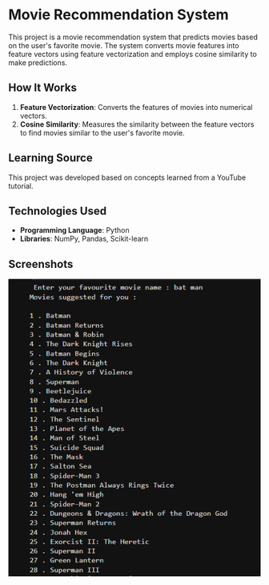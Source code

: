# Movie Recommendation System

This project is a movie recommendation system that predicts movies based on the user's favorite movie. The system converts movie features into feature vectors using feature vectorization and employs cosine similarity to make predictions.

## How It Works

1. **Feature Vectorization**: Converts the features of movies into numerical vectors.
2. **Cosine Similarity**: Measures the similarity between the feature vectors to find movies similar to the user's favorite movie.

## Learning Source

This project was developed based on concepts learned from a YouTube tutorial.

## Technologies Used

- **Programming Language**: Python
- **Libraries**: NumPy, Pandas, Scikit-learn

## Screenshots

![Prediction Example 1](movie_recomendation.png)



